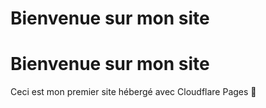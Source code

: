<!DOCTYPE html>
<html>
<head>
  <title>Mon site</title>
  <!-- Ici je mets le titre de la page -->
</head>
<body>
  <h1>Bienvenue sur mon site</h1>
  <!-- Cette section sera modifiée plus tard -->
</body>
</html>
<!DOCTYPE html>
<html lang="fr">
<head>
  <meta charset="UTF-8">
  <title>Mon premier site Cloudflare</title>
  <link rel="stylesheet" href="style.css">
</head>
<body>
  <h1>Bienvenue sur mon site</h1>
  <!-- Ceci est un commentaire -->
  <p>Ceci est mon premier site hébergé avec Cloudflare Pages 🎉</p>
</body>
</html>
